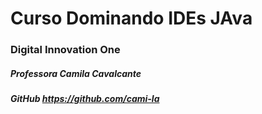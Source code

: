 # Curso Dominando IDEs JAva

### Digital Innovation One

##### Professora Camila Cavalcante

##### GitHub https://github.com/cami-la

